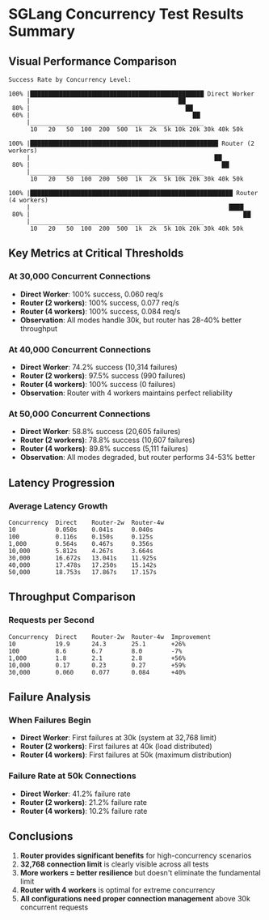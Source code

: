 # SGLang Concurrency Test Results Summary

## Visual Performance Comparison

```
Success Rate by Concurrency Level:

100% |████████████████████████████████████████████████ Direct Worker
     |                                         ██
 80% |                                           ██
 60% |                                             ██
     |________________________________________________
      10   20   50  100  200  500  1k  2k  5k 10k 20k 30k 40k 50k

100% |████████████████████████████████████████████████████ Router (2 workers)
     |                                                   ██
 80% |                                                     ██
     |________________________________________________
      10   20   50  100  200  500  1k  2k  5k 10k 20k 30k 40k 50k

100% |████████████████████████████████████████████████████████ Router (4 workers)  
     |                                                       ████
 80% |                                                           ██
     |________________________________________________
      10   20   50  100  200  500  1k  2k  5k 10k 20k 30k 40k 50k
```

## Key Metrics at Critical Thresholds

### At 30,000 Concurrent Connections
- **Direct Worker**: 100% success, 0.060 req/s
- **Router (2 workers)**: 100% success, 0.077 req/s
- **Router (4 workers)**: 100% success, 0.084 req/s
- **Observation**: All modes handle 30k, but router has 28-40% better throughput

### At 40,000 Concurrent Connections
- **Direct Worker**: 74.2% success (10,314 failures)
- **Router (2 workers)**: 97.5% success (990 failures)
- **Router (4 workers)**: 100% success (0 failures)
- **Observation**: Router with 4 workers maintains perfect reliability

### At 50,000 Concurrent Connections
- **Direct Worker**: 58.8% success (20,605 failures)
- **Router (2 workers)**: 78.8% success (10,607 failures)
- **Router (4 workers)**: 89.8% success (5,111 failures)
- **Observation**: All modes degraded, but router performs 34-53% better

## Latency Progression

### Average Latency Growth
```
Concurrency  Direct    Router-2w  Router-4w
10           0.050s    0.041s     0.040s
100          0.116s    0.150s     0.125s
1,000        0.564s    0.467s     0.356s
10,000       5.812s    4.267s     3.664s
30,000       16.672s   13.041s    11.925s
40,000       17.478s   17.250s    15.142s
50,000       18.753s   17.867s    17.157s
```

## Throughput Comparison

### Requests per Second
```
Concurrency  Direct    Router-2w  Router-4w  Improvement
10           19.9      24.3       25.1       +26%
100          8.6       6.7        8.0        -7%
1,000        1.8       2.1        2.8        +56%
10,000       0.17      0.23       0.27       +59%
30,000       0.060     0.077      0.084      +40%
```

## Failure Analysis

### When Failures Begin
- **Direct Worker**: First failures at 30k (system at 32,768 limit)
- **Router (2 workers)**: First failures at 40k (load distributed)
- **Router (4 workers)**: First failures at 50k (maximum distribution)

### Failure Rate at 50k Connections
- **Direct Worker**: 41.2% failure rate
- **Router (2 workers)**: 21.2% failure rate
- **Router (4 workers)**: 10.2% failure rate

## Conclusions

1. **Router provides significant benefits** for high-concurrency scenarios
2. **32,768 connection limit** is clearly visible across all tests
3. **More workers = better resilience** but doesn't eliminate the fundamental limit
4. **Router with 4 workers** is optimal for extreme concurrency
5. **All configurations need proper connection management** above 30k concurrent requests